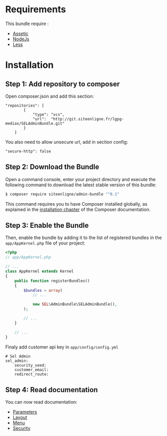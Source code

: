 Requirements
============

This bundle require :

* [Assetic](http://symfony.com/doc/current/assetic/asset_management.html)
* [NodeJs](https://nodejs.org/en/download/package-manager/)
* [Less](http://lesscss.org/#using-less)

Installation
============

Step 1: Add repository to composer
----------------------------------

Open composer.json and add this section:

```
"repositories": [
        {
            "type": "vcs",
            "url":  "http://git.siteenligne.fr/lgpg-medias/SELAdminBundle.git"
        }
    ]
```

You also need to allow unsecure url, add in section config:
```
"secure-http": false
```

Step 2: Download the Bundle
---------------------------

Open a command console, enter your project directory and execute the
following command to download the latest stable version of this bundle:

```bash
$ composer require siteenligne/admin-bundle "^0.1"
```

This command requires you to have Composer installed globally, as explained
in the [installation chapter](https://getcomposer.org/doc/00-intro.md)
of the Composer documentation.

Step 3: Enable the Bundle
-------------------------

Then, enable the bundle by adding it to the list of registered bundles
in the `app/AppKernel.php` file of your project:

```php
<?php
// app/AppKernel.php

// ...
class AppKernel extends Kernel
{
    public function registerBundles()
    {
        $bundles = array(
            // ...

            new SEL\AdminBundle\SELAdminBundle(),
        );

        // ...
    }

    // ...
}
```

Finaly add customer api key in `app/config/config.yml`
```
# Sel Admin
sel_admin:
    security_seed: 
    customer_email: 
    redirect_route: 
```

Step 4: Read documentation
--------------------------

You can now read documentation:

* [Parameters](Resources/doc/parameters.md)
* [Layout](Resources/doc/layout.md)
* [Menu](Resources/doc/menu.md)
* [Security](Resources/doc/security.md)